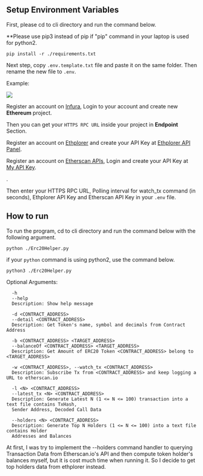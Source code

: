 ## Setup Environment Variables

First, please cd to cli directory and run the command below.

**Please use pip3 instead of pip if "pip" command in your laptop is used for python2.
```
pip install -r ./requirements.txt
```
Next step, copy ```.env.template.txt``` file and paste it on the same folder. Then rename the new file to ```.env```.

Example:

![](https://i.ibb.co/KDM0H0T/Screenshot-2021-12-16-215003.png)

Register an account on [Infura](https://infura.io/), Login to your account and create new **Ethereum** project.

Then you can get your ```HTTPS RPC URL``` inside your project in **Endpoint** Section.

Register an account on [Ethplorer](https://ethplorer.io/wallet/#) and create your API Key at [Ethplorer API Panel](https://ethplorer.io/wallet/#screen=api). 

Register an account on [Etherscan APIs](https://etherscan.io/apis), Login and create your API Key at [My API Key](https://etherscan.io/myapikey).

.

Then enter your HTTPS RPC URL, Polling interval for watch_tx command (in seconds), Ethplorer API Key and Etherscan API Key in your ```.env``` file.

## How to run

To run the program, cd to cli directory and run the command below with the following argument.

```python ./Erc20Helper.py``` 

if your ```python``` command is using python2, use the command below. 

```python3 ./Erc20Helper.py``` 

Optional Arguments:
```
  -h
  --help
  Description: Show help message
  
  -d <CONTRACT_ADDRESS>
  --detail <CONTRACT_ADDRESS> 
  Description: Get Token's name, symbol and decimals from Contract Address
  
  -b <CONTRACT_ADDRESS> <TARGET_ADDRESS>
  --balanceOf <CONTRACT_ADDRESS> <TARGET_ADDRESS>
  Description: Get Amount of ERC20 Token <CONTRACT_ADDRESS> belong to <TARGET_ADDRESS>
  
  -w <CONTRACT_ADDRESS>, --watch_tx <CONTRACT_ADDRESS>
  Description: Subscribe Tx from <CONTRACT_ADDRESS> and keep logging a URL to etherscan.io
  
  -l <N> <CONTRACT_ADDRESS>
  --latest_tx <N> <CONTRACT_ADDRESS>
  Description: Generate Latest N (1 <= N <= 100) transaction into a text file contains TxHash, 
  Sender Address, Decoded Call Data
  
  --holders <N> <CONTRACT_ADDRESS>
  Description: Generate Top N Holders (1 <= N <= 100) into a text file contains Holder 
  Addresses and Balances
```

At first, I was try to implement the --holders command handler to querying Transaction Data from Etherscan.io's API and then compute token holder's balances myself, but it is cost much time when running it. So I decide to get top holders data from ethplorer instead.
